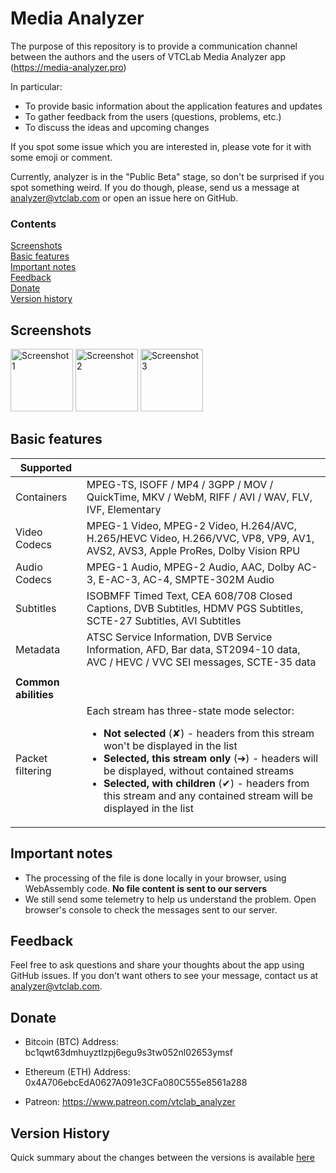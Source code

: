 # Media Analyzer
The purpose of this repository is to provide a communication channel between the authors and the users of VTCLab Media Analyzer app (https://media-analyzer.pro)

In particular:
* To provide basic information about the application features and updates
* To gather feedback from the users (questions, problems, etc.)
* To discuss the ideas and upcoming changes

If you spot some issue which you are interested in, please vote for it with some emoji or comment.

Currently, analyzer is in the "Public Beta" stage, so don't be surprised if you spot something weird. If you do though, please, send us a message at analyzer@vtclab.com or open an issue here on GitHub.

### Contents
 
[Screenshots](#screenshots)     
[Basic features](#basic-features)    
[Important notes](#important-notes)   
[Feedback](#feedback)     
[Donate](#donate)   
[Version history](#version-history)

## Screenshots

<a href="https://github.com/vtclab/analyzer-public/assets/87360808/7b27c42d-8890-4747-88f6-a4d5bc1bb694"><img width="100" alt="Screenshot 1" src="https://github.com/vtclab/analyzer-public/assets/87360808/7b27c42d-8890-4747-88f6-a4d5bc1bb694"></a>
<a href="https://github.com/vtclab/analyzer-public/assets/87360808/b16049ac-4d9a-42f5-bc5b-fa7268c3043c"><img width="100" alt="Screenshot 2" src="https://github.com/vtclab/analyzer-public/assets/87360808/b16049ac-4d9a-42f5-bc5b-fa7268c3043c"></a>
<a href="https://github.com/vtclab/analyzer-public/assets/87360808/4d6bded9-37d9-41d3-8b4f-a5189ecdfa4b"><img width="100" alt="Screenshot 3" src="https://github.com/vtclab/analyzer-public/assets/87360808/4d6bded9-37d9-41d3-8b4f-a5189ecdfa4b"></a>

## Basic features

| **Supported** | |
| --- | --- |
| Containers | MPEG-TS, ISOFF / MP4 / 3GPP / MOV / QuickTime, MKV / WebM, RIFF / AVI / WAV, FLV, IVF, Elementary
| Video Codecs | MPEG-1 Video, MPEG-2 Video, H.264/AVC, H.265/HEVC Video, H.266/VVC, VP8, VP9, AV1, AVS2, AVS3, Apple ProRes, Dolby Vision RPU
Audio Codecs | MPEG-1 Audio, MPEG-2 Audio, AAC, Dolby AC-3, E-AC-3, AC-4, SMPTE-302M Audio  |
Subtitles | ISOBMFF Timed Text, CEA 608/708 Closed Captions, DVB Subtitles, HDMV PGS Subtitles, SCTE-27 Subtitles, AVI Subtitles
Metadata | ATSC Service Information, DVB Service Information, AFD, Bar data, ST2094-10 data, AVC / HEVC / VVC SEI messages, SCTE-35 data
| | |
| **Common abilities** | |
| Packet filtering | Each stream has three-state mode selector: <ul><li>**Not selected** (✘) - headers from this stream won't be displayed in the list</li><li>**Selected, this stream only** (➔) - headers will be displayed, without contained streams</li><li>**Selected, with children** (✔) - headers from this stream and any contained stream will be displayed in the list</li></ul>

## Important notes
* The processing of the file is done locally in your browser, using WebAssembly code. **No file content is sent to our servers**
* We still send some telemetry to help us understand the problem. Open browser's console to check the messages sent to our server.

## Feedback
Feel free to ask questions and share your thoughts about the app using GitHub issues. If you don't want others to see your message, contact us at analyzer@vtclab.com.

## Donate

* Bitcoin (BTC) Address: bc1qwt63dmhuyztlzpj6egu9s3tw052nl02653ymsf

* Ethereum (ETH) Address: 0x4A706ebcEdA0627A091e3CFa080C555e8561a288

* Patreon: https://www.patreon.com/vtclab_analyzer

## Version History
Quick summary about the changes between the versions is available [here](HISTORY.md)
